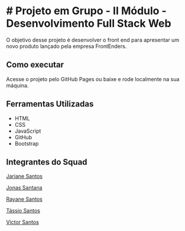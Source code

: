 # # Projeto em Grupo - II Módulo - Desenvolvimento Full Stack Web
O objetivo desse projeto é desenvolver o front end para apresentar um novo produto lançado pela empresa FrontEnders.


## Como executar
Acesse o projeto pelo GitHub Pages ou baixe e rode localmente na sua máquina.

## Ferramentas Utilizadas
- HTML
- CSS
- JavaScript
- GitHub
- Bootstrap

## Integrantes do Squad

[Jariane Santos](https://github.com/Jarianesantos)

[Jonas Santana](https://github.com/sunsetmonk)

[Rayane Santos](https://github.com/rayane1705)

[Tássio Santos](https://github.com/tassiofeliperj)

[Victor Santos](https://github.com/dev-victorsantos)